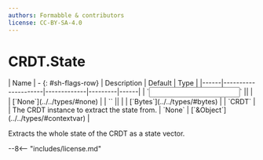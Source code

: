 ```yaml
---
authors: Formabble & contributors
license: CC-BY-SA-4.0
---
```



# CRDT.State

<div class="sh-parameters" markdown="1">
| Name | - {: #sh-flags-row} | Description | Default | Type |
|------|---------------------|-------------|---------|------|
| `<input>` || | | [`None`](../../types/#none) |
| `<output>` || | | [`Bytes`](../../types/#bytes) |
| `CRDT` |  | The CRDT instance to extract the state from. | `None` | [`&Object`](../../types/#contextvar) |

</div>

Extracts the whole state of the CRDT as a state vector.

--8<-- "includes/license.md"


